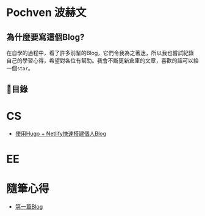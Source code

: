 # Pochven 波赫文

## 為什麼要寫這個Blog?
在自學的過程中，看了許多前輩的Blog，它們令我為之著迷，所以我也嘗試紀錄自己的學習心得，希望對各位有幫助。我會不斷更新倉庫的文章，喜歡的話可以給一個`star`。  

## 📖目錄

# CS
- [使用Hugo + Netlify快速搭建個人Blog](content/posts/blog_tutorial)

# EE

# 隨筆心得
- [第一篇Blog](content/posts/first_post.md)
